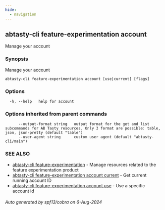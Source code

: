 ```yaml
---
hide:
  - navigation
---
```

## abtasty-cli feature-experimentation account

Manage your account

### Synopsis

Manage your account

```
abtasty-cli feature-experimentation account [use|current] [flags]
```

### Options

```
  -h, --help   help for account
```

### Options inherited from parent commands

```
      --output-format string   output format for the get and list subcommands for AB Tasty resources. Only 3 format are possible: table, json, json-pretty (default "table")
      --user-agent string      custom user agent (default "abtasty-cli/main")
```

### SEE ALSO

* [abtasty-cli feature-experimentation](abtasty-cli_feature-experimentation.md)	 - Manage resources related to the feature experimentation product
* [abtasty-cli feature-experimentation account current](abtasty-cli_feature-experimentation_account_current.md)	 - Get current running account ID
* [abtasty-cli feature-experimentation account use](abtasty-cli_feature-experimentation_account_use.md)	 - Use a specific account id

###### Auto generated by spf13/cobra on 6-Aug-2024
